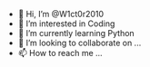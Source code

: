 - 👋 Hi, I’m @W1ct0r2010
- 👀 I’m interested in Coding 
- 🌱 I’m currently learning Python 
- 💞️ I’m looking to collaborate on ...
- 📫 How to reach me ...

<!---
W1ct0r2010/W1ct0r2010 is a ✨ special ✨ repository because its `README.md` (this file) appears on your GitHub profile.
You can click the Preview link to take a look at your changes.
--->
